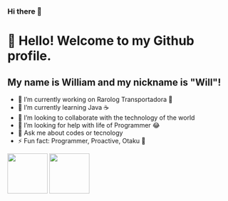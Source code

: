 ### Hi there 👋

# 👋 Hello! Welcome to my Github profile.
## My name is William and my nickname is "Will"!

- 🔭 I’m currently working on Rarolog Transportadora 🚗
- 🌱 I’m currently learning  Java ☕
- 👯 I’m looking to collaborate with the technology of the world
- 🤔 I’m looking for help with life of Programmer 😂
- 💬 Ask me about codes or tecnology
- ⚡ Fun fact: Programmer, Proactive, Otaku 🤣  


<img src="https://cdn.jsdelivr.net/gh/devicons/devicon/icons/java/java-original-wordmark.svg" width="90" height="90"/>
<img src="https://cdn.jsdelivr.net/gh/devicons/devicon/icons/python/python-original-wordmark.svg" width="90" height="90"/>


